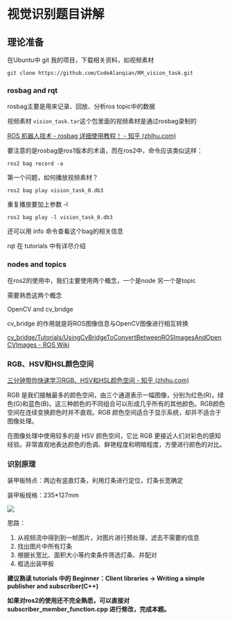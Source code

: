 # 视觉识别题目讲解



## 理论准备

在Ubuntu中 git 我的项目，下载相关资料，如视频素材

```
git clone https://github.com/CodeAlanqian/RM_vision_task.git
```



### rosbag and rqt

rosbag主要是用来记录、回放、分析ros topic中的数据

视频素材 `vision_task.tar`这个包里面的视频素材是通过rosbag录制的

[ROS 机器人技术 - rosbag 详细使用教程！ - 知乎 (zhihu.com)](https://zhuanlan.zhihu.com/p/151444739)

要注意的是rosbag是ros1版本的术语，而在ros2中，命令应该类似这样：

```
ros2 bag record -a
```



第一个问题，如何播放视频素材？

```
ros2 bag play vision_task_0.db3
```



重复播放要加上参数 -l

```
ros2 bag play -l vision_task_0.db3
```

还可以用 info 命令查看这个bag的相关信息


rqt 在 tutorials 中有详尽介绍





### nodes and topics

在ros2的使用中，我们主要使用两个概念，一个是node 另一个是topic

需要熟悉这两个概念


OpenCV and cv_bridge

cv_bridge 的作用就是将ROS图像信息与OpenCV图像进行相互转换

[cv_bridge/Tutorials/UsingCvBridgeToConvertBetweenROSImagesAndOpenCVImages - ROS Wiki](http://wiki.ros.org/cv_bridge/Tutorials/UsingCvBridgeToConvertBetweenROSImagesAndOpenCVImages)





### RGB、HSV和HSL颜色空间

[三分钟带你快速学习RGB、HSV和HSL颜色空间 - 知乎 (zhihu.com)](https://zhuanlan.zhihu.com/p/67930839)

RGB 是我们接触最多的颜色空间，由三个通道表示一幅图像，分别为红色(R)，绿色(G)和蓝色(B)。这三种颜色的不同组合可以形成几乎所有的其他颜色。RGB颜色空间在连续变换颜色时并不直观。RGB 颜色空间适合于显示系统，却并不适合于图像处理。


在图像处理中使用较多的是 HSV 颜色空间，它比 RGB 更接近人们对彩色的感知经验。非常直观地表达颜色的色调、鲜艳程度和明暗程度，方便进行颜色的对比。





### 识别原理

装甲板特点：两边有竖直灯条，利用灯条进行定位，灯条长宽确定

装甲板规格：235*127mm



<img src="https://img-blog.csdnimg.cn/4db02decc2c24251b7dd86b13c62f56c.png">



思路：

1. 从视频流中得到到一帧图片，对图片进行预处理，滤去不需要的信息
2. 找出图片中所有灯条
3. 根据长宽比、面积大小等约束条件筛选灯条、并配对
4. 框选出装甲板





**建议熟读 tutorials 中的 Beginner：Client libraries -> Writing a simple publisher and subscriber(C++)**

**如果对ros2的使用还不完全熟悉，可以直接对 subscriber_member_function.cpp 进行修改，完成本题。**



